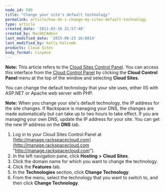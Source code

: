 ```yaml
---
node_id: 589
title: "Change your site's default technology"
permalink: article/how-do-i-change-my-sites-default-technology
type: article
created_date: '2011-03-16 21:57:40'
created_by: RackKCAdmin
last_modified_date: '2015-06-23 16:0814'
last_modified_by: kelly.holcomb
products: Cloud Sites
body_format: tinymce
---
```


**Note:** This article refers to the [Cloud Sites Control
Panel](https://manage.rackspacecloud.com/). You can access this
interface from the [Cloud Control Panel](https://mycloud.rackspace.com/)
by clicking the **Cloud Control Panel** menu at the top of the window
and selecting **Cloud Sites**.

You can change the default technology that your site uses, either IIS
with ASP.NET or Apache web server with PHP.

**Note:** When you change your site's default technology, the IP address
for the site changes. If Rackspace is managing your DNS, the changes are
made automatically but can take up to two hours to take effect. If you
are managing your own DNS, update the IP address for your site. You can
get the new IP address on the **DNS** tab.

1.  Log in to your Cloud Sites Control Panel at
    [http://manage.rackspacecloud.com](http://manage.rackspacecloud.com "http://manage.rackspacecloud.com").
2.  In the left navigation pane, click **Hosting** **\>** **Cloud
    Sites**.
3.  Click the domain name for which you want to change the technology.
4.  Click the **Features** tab.
5.  In the **Technologies** section, click **Change Technology**.
6.  From the menu, select the technology that you want to switch to, and
    then click **Change Technology**.

 

